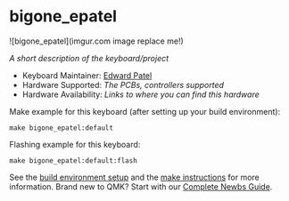 # bigone_epatel

![bigone_epatel](imgur.com image replace me!)

*A short description of the keyboard/project*

* Keyboard Maintainer: [Edward Patel](https://github.com/yourusername)
* Hardware Supported: *The PCBs, controllers supported*
* Hardware Availability: *Links to where you can find this hardware*

Make example for this keyboard (after setting up your build environment):

    make bigone_epatel:default

Flashing example for this keyboard:

    make bigone_epatel:default:flash

See the [build environment setup](https://docs.qmk.fm/#/getting_started_build_tools) and the [make instructions](https://docs.qmk.fm/#/getting_started_make_guide) for more information. Brand new to QMK? Start with our [Complete Newbs Guide](https://docs.qmk.fm/#/newbs).
